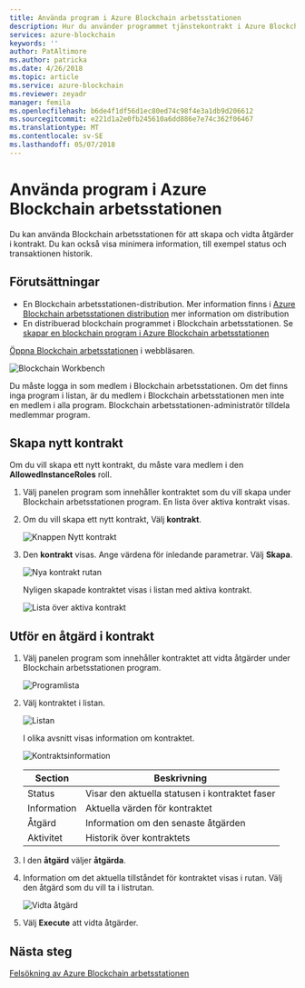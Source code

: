 ```yaml
---
title: Använda program i Azure Blockchain arbetsstationen
description: Hur du använder programmet tjänstekontrakt i Azure Blockchain arbetsstationen.
services: azure-blockchain
keywords: ''
author: PatAltimore
ms.author: patricka
ms.date: 4/26/2018
ms.topic: article
ms.service: azure-blockchain
ms.reviewer: zeyadr
manager: femila
ms.openlocfilehash: b6de4f1df56d1ec80ed74c98f4e3a1db9d206612
ms.sourcegitcommit: e221d1a2e0fb245610a6dd886e7e74c362f06467
ms.translationtype: MT
ms.contentlocale: sv-SE
ms.lasthandoff: 05/07/2018
---
```

# <a name="using-applications-in-azure-blockchain-workbench"></a>Använda program i Azure Blockchain arbetsstationen

Du kan använda Blockchain arbetsstationen för att skapa och vidta åtgärder i kontrakt. Du kan också visa minimera information, till exempel status och transaktionen historik.

## <a name="prerequisites"></a>Förutsättningar

* En Blockchain arbetsstationen-distribution. Mer information finns i [Azure Blockchain arbetsstationen distribution](blockchain-workbench-deploy.md) mer information om distribution
* En distribuerad blockchain programmet i Blockchain arbetsstationen. Se [skapar en blockchain program i Azure Blockchain arbetsstationen]()

[Öppna Blockchain arbetsstationen](blockchain-workbench-deploy.md#blockchain-workbench-web-url) i webbläsaren.

![Blockchain Workbench](media/blockchain-workbench-use/workbench.png)

Du måste logga in som medlem i Blockchain arbetsstationen. Om det finns inga program i listan, är du medlem i Blockchain arbetsstationen men inte en medlem i alla program. Blockchain arbetsstationen-administratör tilldela medlemmar program.

## <a name="create-new-contract"></a>Skapa nytt kontrakt 

Om du vill skapa ett nytt kontrakt, du måste vara medlem i den **AllowedInstanceRoles** roll. 

1. Välj panelen program som innehåller kontraktet som du vill skapa under Blockchain arbetsstationen program. En lista över aktiva kontrakt visas.

2. Om du vill skapa ett nytt kontrakt, Välj **kontrakt**.

    ![Knappen Nytt kontrakt](media/blockchain-workbench-use/contract-list.png)

3. Den **kontrakt** visas. Ange värdena för inledande parametrar. Välj **Skapa**.

    ![Nya kontrakt rutan](media/blockchain-workbench-use/new-contract.png)

    Nyligen skapade kontraktet visas i listan med aktiva kontrakt.

    ![Lista över aktiva kontrakt](media/blockchain-workbench-use/active-contracts.png)

## <a name="take-action-on-contract"></a>Utför en åtgärd i kontrakt

1. Välj panelen program som innehåller kontraktet att vidta åtgärder under Blockchain arbetsstationen program.

    ![Programlista](media/blockchain-workbench-use/apps-list.png)

2. Välj kontraktet i listan.

    ![Listan](media/blockchain-workbench-use/select-contract.png)

    I olika avsnitt visas information om kontraktet. 

    ![Kontraktsinformation](media/blockchain-workbench-use/contract-details.png)

    | Section  | Beskrivning  |
    |---------|---------|
    | Status | Visar den aktuella statusen i kontraktet faser |
    | Information | Aktuella värden för kontraktet |
    | Åtgärd | Information om den senaste åtgärden |
    | Aktivitet | Historik över kontraktets |
    
3. I den **åtgärd** väljer **åtgärda**.

4. Information om det aktuella tillståndet för kontraktet visas i rutan. Välj den åtgärd som du vill ta i listrutan. 

    ![Vidta åtgärd](media/blockchain-workbench-use/take-action.png)

5. Välj **Execute** att vidta åtgärder.

## <a name="next-steps"></a>Nästa steg

[Felsökning av Azure Blockchain arbetsstationen](blockchain-workbench-troubleshooting.md)